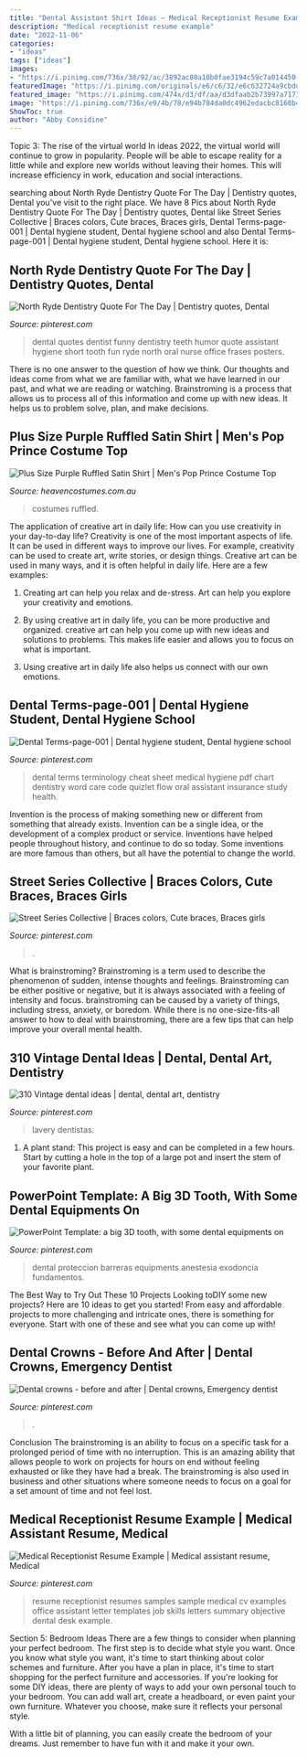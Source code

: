 ```yaml
---
title: "Dental Assistant Shirt Ideas ~ Medical Receptionist Resume Example"
description: "Medical receptionist resume example"
date: "2022-11-06"
categories:
- "ideas"
tags: ["ideas"]
images:
- "https://i.pinimg.com/736x/38/92/ac/3892ac80a10b0fae3194c59c7a014450--resume-help-resume-cv.jpg"
featuredImage: "https://i.pinimg.com/originals/e6/c6/32/e6c632724a9cbdd485c19b64fd371366.jpg"
featured_image: "https://i.pinimg.com/474x/d3/df/aa/d3dfaab2b73997a7171902edbfbf2119--dental-care-dentistry.jpg"
image: "https://i.pinimg.com/736x/e9/4b/78/e94b784da0dc4962edacbc8160b462bf.jpg"
ShowToc: true
author: "Abby Considine"
---
```



Topic 3: The rise of the virtual world
In ideas 2022, the virtual world will continue to grow in popularity. People will be able to escape reality for a little while and explore new worlds without leaving their homes. This will increase efficiency in work, education and social interactions.

	

		
searching about North Ryde Dentistry Quote For The Day | Dentistry quotes, Dental you've visit to the right place. We have 8 Pics about North Ryde Dentistry Quote For The Day | Dentistry quotes, Dental like Street Series Collective | Braces colors, Cute braces, Braces girls, Dental Terms-page-001 | Dental hygiene student, Dental hygiene school and also Dental Terms-page-001 | Dental hygiene student, Dental hygiene school. Here it is:
		
    
## North Ryde Dentistry Quote For The Day | Dentistry Quotes, Dental

<img loading=lazy src="https://i.pinimg.com/originals/e6/c6/32/e6c632724a9cbdd485c19b64fd371366.jpg" onerror="this.onerror=null;this.src='https://tse1.mm.bing.net/th?id=OIP.q9T4hIfLxvug6NQN4a7u_wHaKh&amp;pid=15.1';" alt="North Ryde Dentistry Quote For The Day | Dentistry quotes, Dental">

_Source: pinterest.com_

>dental quotes dentist funny dentistry teeth humor quote assistant hygiene short tooth fun ryde north oral nurse office frases posters. 

	

There is no one answer to the question of how we think. Our thoughts and ideas come from what we are familiar with, what we have learned in our past, and what we are reading or watching. Brainstroming is a process that allows us to process all of this information and come up with new ideas. It helps us to problem solve, plan, and make decisions.

    
## Plus Size Purple Ruffled Satin Shirt | Men&#039;s Pop Prince Costume Top

<img loading=lazy src="https://www.heavencostumes.com.au/media/catalog/product/cache/87e1f69bc93e13dd75c69321dae7010a/u/w/uw-29730x-purple-satin-men-s-plus-size-ruffled-pop-star-prince-costume-shirt-1500.jpg" onerror="this.onerror=null;this.src='https://tse2.mm.bing.net/th?id=OIP.HxnfV6-PRnmlK0SfqynerwHaJ4&amp;pid=15.1';" alt="Plus Size Purple Ruffled Satin Shirt | Men&#039;s Pop Prince Costume Top">

_Source: heavencostumes.com.au_

>costumes ruffled. 

	

The application of creative art in daily life: How can you use creativity in your day-to-day life?
Creativity is one of the most important aspects of life. It can be used in different ways to improve our lives. For example, creativity can be used to create art, write stories, or design things. Creative art can be used in many ways, and it is often helpful in daily life. Here are a few examples: 
1) Creating art can help you relax and de-stress. Art can help you explore your creativity and emotions.

2) By using creative art in daily life, you can be more productive and organized. creative art can help you come up with new ideas and solutions to problems. This makes life easier and allows you to focus on what is important.

3) Using creative art in daily life also helps us connect with our own emotions.

    
## Dental Terms-page-001 | Dental Hygiene Student, Dental Hygiene School

<img loading=lazy src="https://i.pinimg.com/736x/e9/4b/78/e94b784da0dc4962edacbc8160b462bf.jpg" onerror="this.onerror=null;this.src='https://tse2.mm.bing.net/th?id=OIP.BuUhvosr78e9yZ8QvKIXkAHaGK&amp;pid=15.1';" alt="Dental Terms-page-001 | Dental hygiene student, Dental hygiene school">

_Source: pinterest.com_

>dental terms terminology cheat sheet medical hygiene pdf chart dentistry word care code quizlet flow oral assistant insurance study health. 

	

Invention is the process of making something new or different from something that already exists. Invention can be a single idea, or the development of a complex product or service. Inventions have helped people throughout history, and continue to do so today. Some inventions are more famous than others, but all have the potential to change the world.

    
## Street Series Collective | Braces Colors, Cute Braces, Braces Girls

<img loading=lazy src="https://i.pinimg.com/736x/63/fb/6a/63fb6abeb460bf571f87e34307dccba4.jpg" onerror="this.onerror=null;this.src='https://tse2.mm.bing.net/th?id=OIP.KaF3ACw2YtkCt3shai9EyQHaHa&amp;pid=15.1';" alt="Street Series Collective | Braces colors, Cute braces, Braces girls">

_Source: pinterest.com_

>. 

	

What is brainstroming?
Brainstroming is a term used to describe the phenomenon of sudden, intense thoughts and feelings. Brainstroming can be either positive or negative, but it is always associated with a feeling of intensity and focus. brainstroming can be caused by a variety of things, including stress, anxiety, or boredom. While there is no one-size-fits-all answer to how to deal with brainstroming, there are a few tips that can help improve your overall mental health.

    
## 310 Vintage Dental Ideas | Dental, Dental Art, Dentistry

<img loading=lazy src="https://i.pinimg.com/474x/d3/df/aa/d3dfaab2b73997a7171902edbfbf2119--dental-care-dentistry.jpg" onerror="this.onerror=null;this.src='https://tse3.mm.bing.net/th?id=OIP.PLZYBuo-BYnSBCnNmIg12gAAAA&amp;pid=15.1';" alt="310 Vintage dental ideas | dental, dental art, dentistry">

_Source: pinterest.com_

>lavery dentistas. 

	

1. A plant stand: This project is easy and can be completed in a few hours. Start by cutting a hole in the top of a large pot and insert the stem of your favorite plant.

    
## PowerPoint Template: A Big 3D Tooth, With Some Dental Equipments On

<img loading=lazy src="https://i.pinimg.com/736x/ae/ba/e6/aebae623631b3c50b43d2443315bfd71--ppt-template-templates.jpg" onerror="this.onerror=null;this.src='https://tse3.mm.bing.net/th?id=OIP.L-NbSLB7cs7uQ9_-UvQtRAHaFj&amp;pid=15.1';" alt="PowerPoint Template: a big 3D tooth, with some dental equipments on">

_Source: pinterest.com_

>dental proteccion barreras equipments anestesia exodoncia fundamentos. 

	

The Best Way to Try Out These 10 Projects
Looking toDIY some new projects? Here are 10 ideas to get you started! From easy and affordable projects to more challenging and intricate ones, there is something for everyone. Start with one of these and see what you can come up with!

    
## Dental Crowns - Before And After | Dental Crowns, Emergency Dentist

<img loading=lazy src="https://i.pinimg.com/736x/d7/2a/5b/d72a5b99cd9d3c90826f397e9be6ea20.jpg" onerror="this.onerror=null;this.src='https://tse4.mm.bing.net/th?id=OIP._3O2EN7fEnb7X_3RToD9QAHaHi&amp;pid=15.1';" alt="Dental crowns - before and after | Dental crowns, Emergency dentist">

_Source: pinterest.com_

>. 

	

Conclusion
The brainstroming is an ability to focus on a specific task for a prolonged period of time with no interruption. This is an amazing ability that allows people to work on projects for hours on end without feeling exhausted or like they have had a break. The brainstroming is also used in business and other situations where someone needs to focus on a goal for a set amount of time and not feel lost.

    
## Medical Receptionist Resume Example | Medical Assistant Resume, Medical

<img loading=lazy src="https://i.pinimg.com/736x/38/92/ac/3892ac80a10b0fae3194c59c7a014450--resume-help-resume-cv.jpg" onerror="this.onerror=null;this.src='https://tse3.mm.bing.net/th?id=OIP.NNubzNodudXnNxi3Rmf60AHaJ3&amp;pid=15.1';" alt="Medical Receptionist Resume Example | Medical assistant resume, Medical">

_Source: pinterest.com_

>resume receptionist resumes samples sample medical cv examples office assistant letter templates job skills letters summary objective dental desk example. 

	

Section 5: Bedroom Ideas
There are a few things to consider when planning your perfect bedroom. The first step is to decide what style you want. Once you know what style you want, it's time to start thinking about color schemes and furniture. After you have a plan in place, it's time to start shopping for the perfect furniture and accessories.
If you're looking for some DIY ideas, there are plenty of ways to add your own personal touch to your bedroom. You can add wall art, create a headboard, or even paint your own furniture. Whatever you choose, make sure it reflects your personal style.

With a little bit of planning, you can easily create the bedroom of your dreams. Just remember to have fun with it and make it your own.

